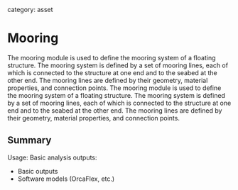 category: asset

# Mooring

The mooring module is used to define the mooring system of a floating structure. The mooring system is defined by a set of mooring lines, each of which is connected to the structure at one end and to the seabed at the other end. The mooring lines are defined by their geometry, material properties, and connection points. The mooring module is used to define the mooring system of a floating structure. The mooring system is defined by a set of mooring lines, each of which is connected to the structure at one end and to the seabed at the other end. The mooring lines are defined by their geometry, material properties, and connection points.


## Summary

Usage: Basic analysis
outputs: 
- Basic outputs
- Software models (OrcaFlex, etc.)
